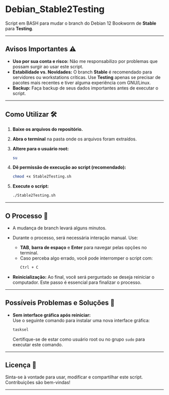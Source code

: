 # Debian_Stable2Testing

Script em BASH para mudar o branch do Debian 12 Bookworm de **Stable** para **Testing**.

---

## Avisos Importantes ⚠️

- **Uso por sua conta e risco:** Não me responsabilizo por problemas que possam surgir ao usar este script.
- **Estabilidade vs. Novidades:** O branch **Stable** é recomendado para servidores ou workstations críticas. Use **Testing** apenas se precisar de pacotes mais recentes e tiver alguma experiência com GNU/Linux.
- **Backup:** Faça backup de seus dados importantes antes de executar o script.

---

## Como Utilizar 🛠️

1. **Baixe os arquivos do repositório.**

2. **Abra o terminal** na pasta onde os arquivos foram extraídos.

3. **Altere para o usuário root:**
   ```bash
   su
   ```

4. **Dê permissão de execução ao script (recomendado):**
   ```bash
   chmod +x Stable2Testing.sh
   ```

5. **Execute o script:**
   ```bash
   ./Stable2Testing.sh
   ```

---

## O Processo 🔄

- A mudança de branch levará alguns minutos.
- Durante o processo, será necessária interação manual. Use:
  - **TAB**, **barra de espaço** e **Enter** para navegar pelas opções no terminal.
  - Caso perceba algo errado, você pode interromper o script com:
    ```bash
    Ctrl + C
    ```

- **Reinicialização:** Ao final, você será perguntado se deseja reiniciar o computador. Este passo é essencial para finalizar o processo.

---

## Possíveis Problemas e Soluções 🚨

- **Sem interface gráfica após reiniciar:**  
  Use o seguinte comando para instalar uma nova interface gráfica:
  ```bash
  tasksel
  ```
  Certifique-se de estar como usuário root ou no grupo `sudo` para executar este comando.

---

## Licença 📜

Sinta-se à vontade para usar, modificar e compartilhar este script. Contribuições são bem-vindas!

---
